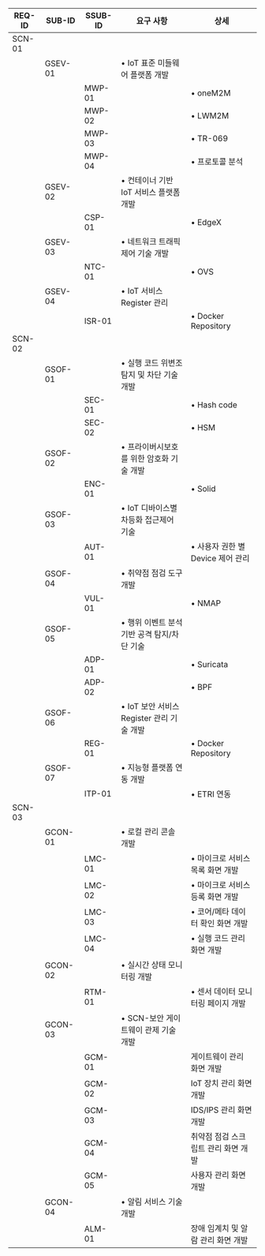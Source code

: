 | REQ-ID | SUB-ID  | SSUB-ID | 요구 사항                                  | 상세                                |
| ------ | ------- | ------- | ------------------------------------------ | ----------------------------------- |
| SCN-01 |         |         |                                            |                                     |
|        | GSEV-01 |         | • IoT 표준 미들웨어 플랫폼 개발            |                                     |
|        |         | MWP-01  |                                            | • oneM2M                            |
|        |         | MWP-02  |                                            | • LWM2M                             |
|        |         | MWP-03  |                                            | • TR-069                            |
|        |         | MWP-04  |                                            | • 프로토콜 분석                     |
|        | GSEV-02 |         | • 컨테이너 기반 IoT 서비스 플랫폼 개발     |                                     |
|        |         | CSP-01  |                                            | • EdgeX                             |
|        | GSEV-03 |         | • 네트워크 트래픽 제어 기술 개발           |                                     |
|        |         | NTC-01  |                                            | • OVS                               |
|        | GSEV-04 |         | • IoT 서비스 Register 관리                 |                                     |
|        |         | ISR-01  |                                            | • Docker Repository                 |
| SCN-02 |         |         |                                            |                                     |
|        | GSOF-01 |         | • 실행 코드 위변조 탐지 및 차단 기술 개발  |                                     |
|        |         | SEC-01  |                                            | • Hash code                         |
|        |         | SEC-02  |                                            | • HSM                               |
|        | GSOF-02 |         | • 프라이버시보호를 위한 암호화 기술 개발   |                                     |
|        |         | ENC-01  |                                            | • Solid                             |
|        | GSOF-03 |         | • IoT 디바이스별 차등화 접근제어 기술      |                                     |
|        |         | AUT-01  |                                            | • 사용자 권한 별 Device 제어 관리   |
|        | GSOF-04 |         | • 취약점 점검 도구 개발                    |                                     |
|        |         | VUL-01  |                                            | • NMAP                              |
|        | GSOF-05 |         | • 행위 이벤트 분석기반 공격 탐지/차단 기술 |                                     |
|        |         | ADP-01  |                                            | • Suricata                          |
|        |         | ADP-02  |                                            | • BPF                               |
|        | GSOF-06 |         | • IoT 보안 서비스 Register 관리 기술 개발  |                                     |
|        |         | REG-01  |                                            | • Docker Repository                 |
|        | GSOF-07 |         | • 지능형 플랫폼 연동 개발                  |                                     |
|        |         | ITP-01  |                                            | • ETRI 연동                         |
| SCN-03 |         |         |                                            |                                     |
|        | GCON-01 |         | • 로컬 관리 콘솔 개발                      |                                     |
|        |         | LMC-01  |                                            | • 마이크로 서비스 목록 화면 개발    |
|        |         | LMC-02  |                                            | • 마이크로 서비스 등록 화면 개발    |
|        |         | LMC-03  |                                            | • 코어/메타 데이터 확인 화면 개발   |
|        |         | LMC-04  |                                            | • 실행 코드 관리 화면 개발          |
|        | GCON-02 |         | • 실시간 상태 모니터링 개발                |                                     |
|        |         | RTM-01  |                                            | • 센서 데이터 모니터링 페이지 개발  |
|        | GCON-03 |         | • SCN-보안 게이트웨이 관제 기술 개발       |                                     |
|        |         | GCM-01  |                                            | 게이트웨이 관리 화면 개발           |
|        |         | GCM-02  |                                            | IoT 장치 관리 화면 개발             |
|        |         | GCM-03  |                                            | IDS/IPS 관리 화면 개발              |
|        |         | GCM-04  |                                            | 취약점 점검 스크립트 관리 화면 개발 |
|        |         | GCM-05  |                                            | 사용자 관리 화면 개발               |
|        | GCON-04 |         | • 알림 서비스 기술 개발                    |                                     |
|        |         | ALM-01  |                                            | 장애 임계치 및 알람 관리 화면 개발  |

